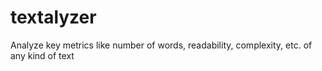 # textalyzer
Analyze key metrics like number of words, readability, complexity, etc. of any kind of text
